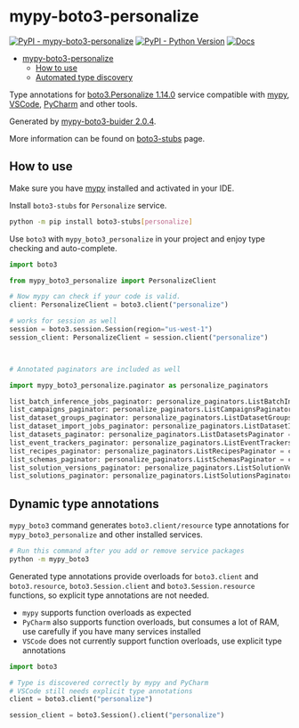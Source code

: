 # mypy-boto3-personalize

[![PyPI - mypy-boto3-personalize](https://img.shields.io/pypi/v/mypy-boto3-personalize.svg?color=blue)](https://pypi.org/project/mypy-boto3-personalize)
[![PyPI - Python Version](https://img.shields.io/pypi/pyversions/mypy-boto3-personalize.svg?color=blue)](https://pypi.org/project/mypy-boto3-personalize)
[![Docs](https://img.shields.io/readthedocs/mypy-boto3-builder.svg?color=blue)](https://mypy-boto3-builder.readthedocs.io/)

- [mypy-boto3-personalize](#mypy-boto3-personalize)
  - [How to use](#how-to-use)
  - [Automated type discovery](#automated-type-discovery)

Type annotations for
[boto3.Personalize 1.14.0](https://boto3.amazonaws.com/v1/documentation/api/1.14.0/reference/services/personalize.html#Personalize) service
compatible with [mypy](https://github.com/python/mypy), [VSCode](https://code.visualstudio.com/),
[PyCharm](https://www.jetbrains.com/pycharm/) and other tools.

Generated by [mypy-boto3-buider 2.0.4](https://github.com/vemel/mypy_boto3_builder).

More information can be found on [boto3-stubs](https://pypi.org/project/boto3-stubs/) page.

## How to use

Make sure you have [mypy](https://github.com/python/mypy) installed and activated in your IDE.

Install `boto3-stubs` for `Personalize` service.

```bash
python -m pip install boto3-stubs[personalize]
```

Use `boto3` with `mypy_boto3_personalize` in your project and enjoy type checking and auto-complete.

```python
import boto3

from mypy_boto3_personalize import PersonalizeClient

# Now mypy can check if your code is valid.
client: PersonalizeClient = boto3.client("personalize")

# works for session as well
session = boto3.session.Session(region="us-west-1")
session_client: PersonalizeClient = session.client("personalize")



# Annotated paginators are included as well

import mypy_boto3_personalize.paginator as personalize_paginators

list_batch_inference_jobs_paginator: personalize_paginators.ListBatchInferenceJobsPaginator = client.get_paginator("list_batch_inference_jobs")
list_campaigns_paginator: personalize_paginators.ListCampaignsPaginator = client.get_paginator("list_campaigns")
list_dataset_groups_paginator: personalize_paginators.ListDatasetGroupsPaginator = client.get_paginator("list_dataset_groups")
list_dataset_import_jobs_paginator: personalize_paginators.ListDatasetImportJobsPaginator = client.get_paginator("list_dataset_import_jobs")
list_datasets_paginator: personalize_paginators.ListDatasetsPaginator = client.get_paginator("list_datasets")
list_event_trackers_paginator: personalize_paginators.ListEventTrackersPaginator = client.get_paginator("list_event_trackers")
list_recipes_paginator: personalize_paginators.ListRecipesPaginator = client.get_paginator("list_recipes")
list_schemas_paginator: personalize_paginators.ListSchemasPaginator = client.get_paginator("list_schemas")
list_solution_versions_paginator: personalize_paginators.ListSolutionVersionsPaginator = client.get_paginator("list_solution_versions")
list_solutions_paginator: personalize_paginators.ListSolutionsPaginator = client.get_paginator("list_solutions")
```

## Dynamic type annotations

`mypy_boto3` command generates `boto3.client/resource` type annotations for
`mypy_boto3_personalize` and other installed services.

```bash
# Run this command after you add or remove service packages
python -m mypy_boto3
```

Generated type annotations provide overloads for `boto3.client` and `boto3.resource`,
`boto3.Session.client` and `boto3.Session.resource` functions,
so explicit type annotations are not needed.

- `mypy` supports function overloads as expected
- `PyCharm` also supports function overloads, but consumes a lot of RAM, use carefully if you have many services installed
- `VSCode` does not currently support function overloads, use explicit type annotations

```python
import boto3

# Type is discovered correctly by mypy and PyCharm
# VSCode still needs explicit type annotations
client = boto3.client("personalize")

session_client = boto3.Session().client("personalize")
```